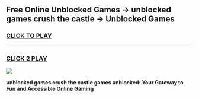 
## Free Online Unblocked Games → unblocked games crush the castle → Unblocked Games
<h3>
<a href="https://premium.freeplayer.one?title=unblocked_games_crush_the_castle&ref=21F">CLICK TO PLAY</a></h3>
<hr>

<h3>
<a href="https://premium.freeplayer.one?title=unblocked_games_crush_the_castle&ref=21F">CLICK 2 PLAY</a>
  
</h3>

<a href="https://premium.freeplayer.one?title=unblocked_games_crush_the_castle&ref=21F/"><img src="https://clearcache.store/games.png"></a>


**unblocked games crush the castle games unblocked: Your Gateway to Fun and Accessible Online Gaming**
